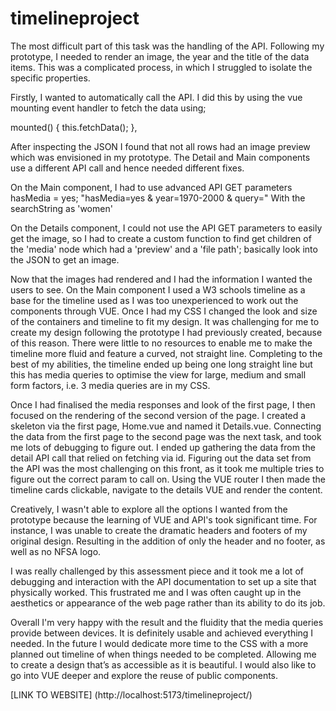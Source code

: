 # timelineproject

The most difficult part of this task was the handling of the API. Following my prototype, I needed to render an image, the year and the title of the data items. This was a complicated process, in which I struggled to isolate the specific properties.

Firstly, I wanted to automatically call the API. I did this by using the vue mounting event handler to fetch the data using;

mounted() { this.fetchData(); },

After inspecting the JSON I found that not all rows had an image preview which was envisioned in my prototype. The Detail and Main components use a different API call and hence needed different fixes.

On the Main component, I had to use advanced API GET parameters hasMedia = yes;
"hasMedia=yes & year=1970-2000 & query="
With the searchString as 'women'

On the Details component, I could not use the API GET parameters to easily get the image, so I had to create a custom function to find get children of the 'media' node which had a 'preview' and a 'file path'; basically look into the JSON to get an image.

Now that the images had rendered and I had the information I wanted the users to see. On the Main component I used a W3 schools timeline as a base for the timeline used as I was too unexperienced to work out the components through VUE. Once I had my CSS I changed the look and size of the containers and timeline to fit my design. It was challenging for me to create my design following the prototype I had previously created, because of this reason. There were little to no resources to enable me to make the timeline more fluid and feature a curved, not straight line. Completing to the best of my abilities, the timeline ended up being one long straight line but this has media queries to optimise the view for large, medium and small form factors, i.e. 3 media queries are in my CSS.

Once I had finalised the media responses and look of the first page, I then focused on the rendering of the second version of the page. I created a skeleton via the first page, Home.vue and named it Details.vue. Connecting the data from the first page to the second page was the next task, and took me lots of debugging to figure out. I ended up gathering the data from the detail API call that relied on fetching via id. Figuring out the data set from the API was the most challenging on this front, as it took me multiple tries to figure out the correct param to call on. Using the VUE router I then made the timeline cards clickable, navigate to the details VUE and render the content.

Creatively, I wasn't able to explore all the options I wanted from the prototype because the learning of VUE and API's took significant time. For instance, I was unable to create the dramatic headers and footers of my original design. Resulting in the addition of only the header and no footer, as well as no NFSA logo.

I was really challenged by this assessment piece and it took me a lot of debugging and interaction with the API documentation to set up a site that physically worked. This frustrated me and I was often caught up in the aesthetics or appearance of the web page rather than its ability to do its job.

Overall I'm very happy with the result and the fluidity that the media queries provide between devices. It is definitely usable and achieved everything I needed. In the future I would dedicate more time to the CSS with a more planned out timeline of when things needed to be completed. Allowing me to create a design that’s as accessible as it is beautiful. I would also like to go into VUE deeper and explore the reuse of public components.

[LINK TO WEBSITE] (http://localhost:5173/timelineproject/)

